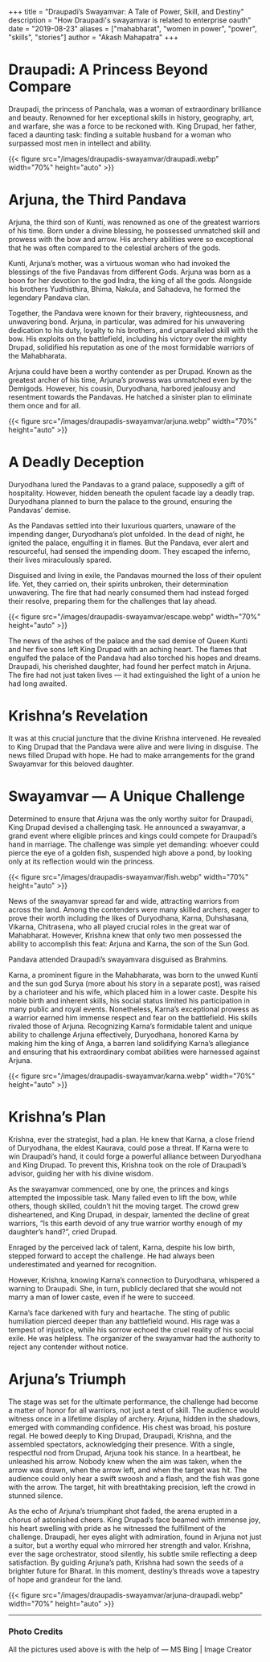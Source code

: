 +++
title = "Draupadi’s Swayamvar: A Tale of Power, Skill, and Destiny"
description = "How Draupadi's swayamvar is related to enterprise oauth"
date = "2019-08-23"
aliases = ["mahabharat", "women in power", "power", "skills", "stories"]
author = "Akash Mahapatra"
+++

# Draupadi: A Princess Beyond Compare

Draupadi, the princess of Panchala, was a woman of extraordinary brilliance and beauty. Renowned for her exceptional skills in history, geography, art, and warfare, she was a force to be reckoned with. King Drupad, her father, faced a daunting task: finding a suitable husband for a woman who surpassed most men in intellect and ability.

{{< figure src="/images/draupadis-swayamvar/draupadi.webp" width="70%" height="auto"  >}}

# Arjuna, the Third Pandava
Arjuna, the third son of Kunti, was renowned as one of the greatest warriors of his time. Born under a divine blessing, he possessed unmatched skill and prowess with the bow and arrow. His archery abilities were so exceptional that he was often compared to the celestial archers of the gods.

Kunti, Arjuna’s mother, was a virtuous woman who had invoked the blessings of the five Pandavas from different Gods. Arjuna was born as a boon for her devotion to the god Indra, the king of all the gods. Alongside his brothers Yudhisthira, Bhima, Nakula, and Sahadeva, he formed the legendary Pandava clan.

Together, the Pandava were known for their bravery, righteousness, and unwavering bond. Arjuna, in particular, was admired for his unwavering dedication to his duty, loyalty to his brothers, and unparalleled skill with the bow. His exploits on the battlefield, including his victory over the mighty Drupad, solidified his reputation as one of the most formidable warriors of the Mahabharata.

Arjuna could have been a worthy contender as per Drupad. Known as the greatest archer of his time, Arjuna’s prowess was unmatched even by the Demigods. However, his cousin, Duryodhana, harbored jealousy and resentment towards the Pandavas. He hatched a sinister plan to eliminate them once and for all.


{{< figure src="/images/draupadis-swayamvar/arjuna.webp" width="70%" height="auto"  >}}

# A Deadly Deception
Duryodhana lured the Pandavas to a grand palace, supposedly a gift of hospitality. However, hidden beneath the opulent facade lay a deadly trap. Duryodhana planned to burn the palace to the ground, ensuring the Pandavas’ demise.

As the Pandavas settled into their luxurious quarters, unaware of the impending danger, Duryodhana’s plot unfolded. In the dead of night, he ignited the palace, engulfing it in flames. But the Pandava, ever alert and resourceful, had sensed the impending doom. They escaped the inferno, their lives miraculously spared.

Disguised and living in exile, the Pandavas mourned the loss of their opulent life. Yet, they carried on, their spirits unbroken, their determination unwavering. The fire that had nearly consumed them had instead forged their resolve, preparing them for the challenges that lay ahead.

{{< figure src="/images/draupadis-swayamvar/escape.webp" width="70%" height="auto"  >}}

The news of the ashes of the palace and the sad demise of Queen Kunti and her five sons left King Drupad with an aching heart. The flames that engulfed the palace of the Pandava had also torched his hopes and dreams. Draupadi, his cherished daughter, had found her perfect match in Arjuna. The fire had not just taken lives — it had extinguished the light of a union he had long awaited.

# Krishna’s Revelation
It was at this crucial juncture that the divine Krishna intervened. He revealed to King Drupad that the Pandava were alive and were living in disguise. The news filled Drupad with hope. He had to make arrangements for the grand Swayamvar for this beloved daughter.

# Swayamvar — A Unique Challenge
Determined to ensure that Arjuna was the only worthy suitor for Draupadi, King Drupad devised a challenging task. He announced a swayamvar, a grand event where eligible princes and kings could compete for Draupadi’s hand in marriage. The challenge was simple yet demanding: whoever could pierce the eye of a golden fish, suspended high above a pond, by looking only at its reflection would win the princess.

{{< figure src="/images/draupadis-swayamvar/fish.webp" width="70%" height="auto"  >}}

News of the swayamvar spread far and wide, attracting warriors from across the land. Among the contenders were many skilled archers, eager to prove their worth including the likes of Duryodhana, Karna, Duhshasana, Vikarna, Chitrasena, who all played crucial roles in the great war of Mahabharat. However, Krishna knew that only two men possessed the ability to accomplish this feat: Arjuna and Karna, the son of the Sun God.

Pandava attended Draupadi’s swayamvara disguised as Brahmins.

Karna, a prominent figure in the Mahabharata, was born to the unwed Kunti and the sun god Surya (more about his story in a separate post), was raised by a charioteer and his wife, which placed him in a lower caste. Despite his noble birth and inherent skills, his social status limited his participation in many public and royal events. Nonetheless, Karna’s exceptional prowess as a warrior earned him immense respect and fear on the battlefield. His skills rivaled those of Arjuna. Recognizing Karna’s formidable talent and unique ability to challenge Arjuna effectively, Duryodhana, honored Karna by making him the king of Anga, a barren land solidifying Karna’s allegiance and ensuring that his extraordinary combat abilities were harnessed against Arjuna.

{{< figure src="/images/draupadis-swayamvar/karna.webp" width="70%" height="auto"  >}}

# Krishna’s Plan
Krishna, ever the strategist, had a plan. He knew that Karna, a close friend of Duryodhana, the eldest Kaurava, could pose a threat. If Karna were to win Draupadi’s hand, it could forge a powerful alliance between Duryodhana and King Drupad. To prevent this, Krishna took on the role of Draupadi’s advisor, guiding her with his divine wisdom.

As the swayamvar commenced, one by one, the princes and kings attempted the impossible task. Many failed even to lift the bow, while others, though skilled, couldn’t hit the moving target. The crowd grew disheartened, and King Drupad, in despair, lamented the decline of great warriors, “Is this earth devoid of any true warrior worthy enough of my daughter’s hand?”, cried Drupad.

Enraged by the perceived lack of talent, Karna, despite his low birth, stepped forward to accept the challenge. He had always been underestimated and yearned for recognition.

However, Krishna, knowing Karna’s connection to Duryodhana, whispered a warning to Draupadi. She, in turn, publicly declared that she would not marry a man of lower caste, even if he were to succeed.

Karna’s face darkened with fury and heartache. The sting of public humiliation pierced deeper than any battlefield wound. His rage was a tempest of injustice, while his sorrow echoed the cruel reality of his social exile. He was helpless. The organizer of the swayamvar had the authority to reject any contender without notice.

# Arjuna’s Triumph
The stage was set for the ultimate performance, the challenge had become a matter of honor for all warriors, not just a test of skill. The audience would witness once in a lifetime display of archery. Arjuna, hidden in the shadows, emerged with commanding confidence. His chest was broad, his posture regal. He bowed deeply to King Drupad, Draupadi, Krishna, and the assembled spectators, acknowledging their presence. With a single, respectful nod from Drupad, Arjuna took his stance. In a heartbeat, he unleashed his arrow. Nobody knew when the aim was taken, when the arrow was drawn, when the arrow left, and when the target was hit. The audience could only hear a swift swoosh and a flash, and the fish was gone with the arrow. The target, hit with breathtaking precision, left the crowd in stunned silence.

As the echo of Arjuna’s triumphant shot faded, the arena erupted in a chorus of astonished cheers. King Drupad’s face beamed with immense joy, his heart swelling with pride as he witnessed the fulfillment of the challenge. Draupadi, her eyes alight with admiration, found in Arjuna not just a suitor, but a worthy equal who mirrored her strength and valor. Krishna, ever the sage orchestrator, stood silently, his subtle smile reflecting a deep satisfaction. By guiding Arjuna’s path, Krishna had sown the seeds of a brighter future for Bharat. In this moment, destiny’s threads wove a tapestry of hope and grandeur for the land.

{{< figure src="/images/draupadis-swayamvar/arjuna-draupadi.webp" width="70%" height="auto"  >}}

--- 
 
### Photo Credits
All the pictures used above is with the help of — MS Bing | Image Creator
